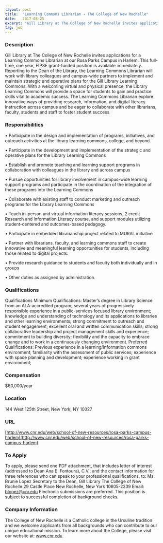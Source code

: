 ```yaml
---
layout: post
title:  "Learning Commons Librarian - The College of New Rochelle"
date:   2017-08-25
excerpt: "Gill Library at The College of New Rochelle invites applications for a Learning Commons Librarian at our Rosa Parks Campus in Harlem. This full-time, one year, FIPSE grant-funded position is available immediately. Reporting to the Dean of the Library, the Learning Commons Librarian will work with library colleagues and campus-wide..."
tag: job
---
```


### Description   

Gill Library at The College of New Rochelle invites applications for a Learning Commons Librarian at our Rosa Parks Campus in Harlem. This full-time, one year, FIPSE grant-funded position is available immediately. Reporting to the Dean of the Library, the Learning Commons Librarian will work with library colleagues and campus-wide partners to implement and maintain strategic and operative plans for the Gill Library Learning Commons. With a welcoming virtual and physical presence, the Library Learning Commons will provide a space for students to gain and practice skills vital to academic success.  The Learning Commons Librarian explore innovative ways of providing research, information, and digital literacy instruction across campus and be eager to collaborate with other librarians, faculty, students and staff to foster student success. 


### Responsibilities   


• 	Participate in the design and implementation of programs, initiatives, and outreach activities at the library learning commons, college, and beyond.  

• 	Participate in the development and implementation of the strategic and operative plans for the Library Learning Commons

• 	Establish and promote teaching and learning support programs in collaboration with colleagues in the library and across campus

• 	Pursue opportunities for library involvement in campus-wide learning support programs and participate in the coordination of the integration of these programs into the Learning Commons

• 	Collaborate with existing staff to conduct marketing and outreach programs for the Library Learning Commons

• 	Teach in-person and virtual information literacy sessions, 2 credit Research and Information Literacy course, and support modules utilizing student-centered and outcomes-based pedagogy. 

• 	Participate in embedded librarianship project related to MURAL initiative

• 	Partner with librarians, faculty, and learning commons staff to create innovative and meaningful learning opportunities for students, including those related to digital projects.

• 	Provide research guidance to students and faculty both individually and in groups

• 	Other duties as assigned by administration.



### Qualifications   

Qualifications
Minimum Qualifications:
Master’s degree in Library Science from an ALA-accredited program; several years of progressively responsible experience in a public-services focused library environment; knowledge and understanding of technology and its applications to libraries and other learning environments; strong commitment to outreach and student engagement; excellent oral and written communication skills; strong collaborative leadership and project management skills and experience; commitment to building diversity; flexibility and the capacity to embrace change and to work in a continuously changing environment.
Preferred Qualifications:
Previous experience in a learning/information commons environment; familiarity with the assessment of public services; experience with space planning and development; experience working in grant environment; 



### Compensation   

$60,000/year


### Location   

144 West 125th Street, New York, NY 10027


### URL   

[http://www.cnr.edu/web/school-of-new-resources/rosa-parks-campus-harlem](http://www.cnr.edu/web/school-of-new-resources/rosa-parks-campus-harlem)

### To Apply   

To apply, please send one PDF attachment, that includes letter of interest (addressed to Dean Ana E. Fontoura), C.V., and the contact information for three references who can speak to your professional qualifications, to:
Ms. Brunie Lopez
Secretary to the Dean, Gill Library
The College of New Rochelle
29 Castle Place
New Rochelle, New York  10805-2339
Email: blopez@cnr.edu
Electronic submissions are preferred.
This position is subject to successful completion of background checks.



### Company Information   

The College of New Rochelle is a Catholic college in the Ursuline tradition and we welcome applicants from all backgrounds who can contribute to our unique educational mission.  To learn more about the College, please visit our website at: www.cnr.edu. 



